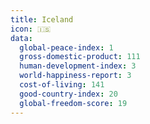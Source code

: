 ```yaml
---
title: Iceland
icon: 🇮🇸
data:
  global-peace-index: 1
  gross-domestic-product: 111
  human-development-index: 3
  world-happiness-report: 3
  cost-of-living: 141
  good-country-index: 20
  global-freedom-score: 19
---
```

